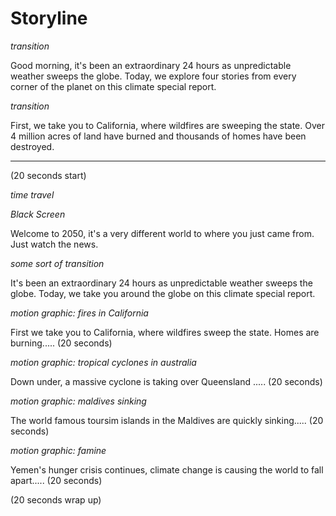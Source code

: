 # Storyline

_*transition*_

Good morning, it's been an extraordinary 24 hours as unpredictable weather sweeps the globe. Today, we explore four stories from every corner of the planet on this climate special report.

_*transition*_

First, we take you to California, where wildfires are sweeping the state. Over 4 million acres of land have burned and thousands of homes have been destroyed. 

------

(20 seconds start)

_time travel_

_Black Screen_

Welcome to 2050, it's a very different world to where you just came from. Just watch the news.

_some sort of transition_

It's been an extraordinary 24 hours as unpredictable weather sweeps the globe. Today, we take you around the globe on this climate special report.

_motion graphic: fires in California_

First we take you to California, where wildfires sweep the state. Homes are burning..... (20 seconds)

_motion graphic: tropical cyclones in australia_

Down under, a massive cyclone is taking over Queensland ..... (20 seconds)

_motion graphic: maldives sinking_

The world famous toursim islands in the Maldives are quickly sinking..... (20 seconds)

_motion graphic: famine_

Yemen's hunger crisis continues, climate change is causing the world to fall apart..... (20 seconds)

(20 seconds wrap up)
